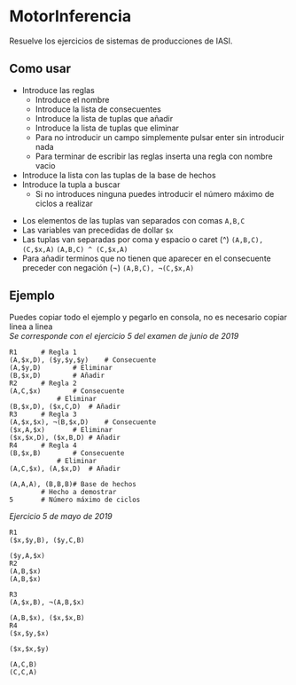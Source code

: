 # MotorInferencia
Resuelve los ejercicios de sistemas de producciones de IASI.
## Como usar
- Introduce las reglas
  - Introduce el nombre
  - Introduce la lista de consecuentes
  - Introduce la lista de tuplas que añadir
  - Introduce la lista de tuplas que eliminar 
  - Para no introducir un campo simplemente pulsar enter sin introducir nada
  - Para terminar de escribir las reglas inserta una regla con nombre vacio
- Introduce la lista con las tuplas de la base de hechos
- Introduce la tupla a buscar
  - Si no introduces ninguna puedes introducir el número máximo de ciclos a realizar
<a/>

- Los elementos de las tuplas van separados con comas 
  ```A,B,C```
- Las variables van precedidas de dollar ```$x```
- Las tuplas van separadas por coma y espacio o caret (^) ```(A,B,C), (C,$x,A)``` ```(A,B,C) ^ (C,$x,A)```
- Para añadir terminos que no tienen que aparecer en el consecuente preceder con negación (¬) ```(A,B,C), ¬(C,$x,A)```

## Ejemplo
Puedes copiar todo el ejemplo y pegarlo en consola, no es necesario copiar linea a linea  
_Se corresponde con el ejercicio  5 del examen de junio de 2019_
```
R1		# Regla 1
(A,$x,D), ($y,$y,$y) 	# Consecuente
(A,$y,D) 		# Eliminar
(B,$x,D)		# Añadir
R2		# Regla 2
(A,C,$x) 		# Consecuente
			# Eliminar
(B,$x,D), ($x,C,D)	# Añadir
R3		# Regla 3
(A,$x,$x), ¬(B,$x,D)  	# Consecuente
($x,A,$x)		# Eliminar
($x,$x,D), ($x,B,D)	# Añadir
R4		# Regla 4
(B,$x,B)		# Consecuente
			# Eliminar
(A,C,$x), (A,$x,D)	# Añadir

(A,A,A), (B,B,B)# Base de hechos
		# Hecho a demostrar
5		# Número máximo de ciclos

```

_Ejercicio 5 de mayo de 2019_
```
R1
($x,$y,B), ($y,C,B) 

($y,A,$x)
R2
(A,B,$x)
(A,B,$x)

R3
(A,$x,B), ¬(A,B,$x) 

(A,B,$x), ($x,$x,B)
R4 
($x,$y,$x) 

($x,$x,$y)

(A,C,B)
(C,C,A)

```
